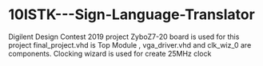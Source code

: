 # 10ISTK---Sign-Language-Translator
Digilent Design Contest 2019 project
ZyboZ7-20 board is used for this project
final_project.vhd is Top Module , vga_driver.vhd and clk_wiz_0 are components. 
Clocking wizard is used for create 25MHz clock
